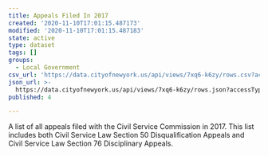 ```yaml
---
title: Appeals Filed In 2017
created: '2020-11-10T17:01:15.487173'
modified: '2020-11-10T17:01:15.487183'
state: active
type: dataset
tags: []
groups:
  - Local Government
csv_url: 'https://data.cityofnewyork.us/api/views/7xq6-k6zy/rows.csv?accessType=DOWNLOAD'
json_url: >-
  https://data.cityofnewyork.us/api/views/7xq6-k6zy/rows.json?accessType=DOWNLOAD
published: 4

---
```

A list of all appeals filed with the Civil Service Commission in 2017. This list includes both Civil Service Law Section 50 Disqualification Appeals and Civil Service Law Section 76 Disciplinary Appeals.
